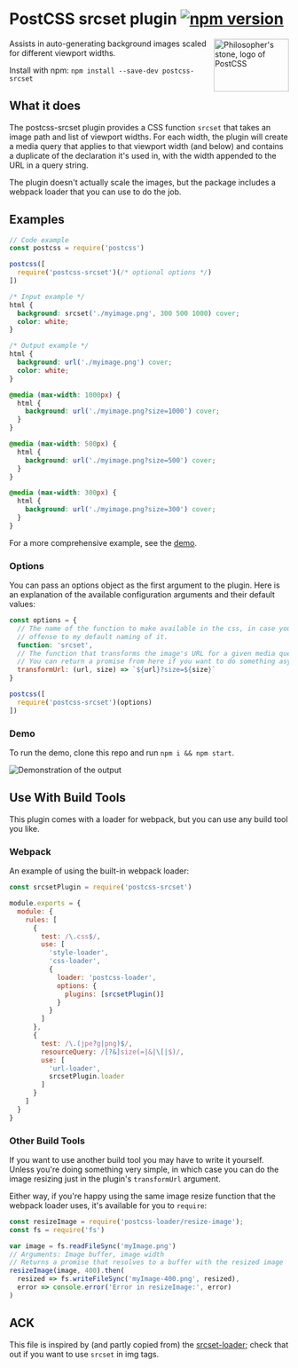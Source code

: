 # PostCSS srcset plugin [![npm version](https://img.shields.io/npm/v/postcss-srcset.svg?style=flat)](https://www.npmjs.com/package/postcss-srcset)

<img align="right" width="135" height="95"
     title="Philosopher's stone, logo of PostCSS"
     src="http://postcss.github.io/postcss/logo-leftp.svg">

Assists in auto-generating background images scaled for different viewport
widths.

Install with npm: `npm install --save-dev postcss-srcset`

## What it does

The postcss-srcset plugin provides a CSS function `srcset` that takes an image
path and list of viewport widths. For each width, the plugin will create a
media query that applies to that viewport width (and below) and contains
a duplicate of the declaration it's used in, with the width appended to the URL
in a query string.

The plugin doesn't actually scale the images, but the package includes a webpack
loader that you can use to do the job.

## Examples

```javascript
// Code example
const postcss = require('postcss')

postcss([
  require('postcss-srcset')(/* optional options */)
])
```

```css
/* Input example */
html {
  background: srcset('./myimage.png', 300 500 1000) cover;
  color: white;
}
```

```css
/* Output example */
html {
  background: url('./myimage.png') cover;
  color: white;
}

@media (max-width: 1000px) {
  html {
    background: url('./myimage.png?size=1000') cover;
  }
}

@media (max-width: 500px) {
  html {
    background: url('./myimage.png?size=500') cover;
  }
}

@media (max-width: 300px) {
  html {
    background: url('./myimage.png?size=300') cover;
  }
}
```

For a more comprehensive example, see the [demo](/demo).

### Options

You can pass an options object as the first argument to the plugin. Here is
an explanation of the available configuration arguments and their default
values:

```javascript
const options = {
  // The name of the function to make available in the css, in case you take
  // offense to my default naming of it.
  function: 'srcset',
  // The function that transforms the image's URL for a given media query.
  // You can return a promise from here if you want to do something async.
  transformUrl: (url, size) => `${url}?size=${size}`
}

postcss([
  require('postcss-srcset')(options)
])
```

### Demo

To run the demo, clone this repo and run `npm i && npm start`.

![Demonstration of the output](demo.gif)

## Use With Build Tools

This plugin comes with a loader for webpack, but you can use any build tool
you like.

### Webpack

An example of using the built-in webpack loader:

```javascript
const srcsetPlugin = require('postcss-srcset')

module.exports = {
  module: {
    rules: [
      {
        test: /\.css$/,
        use: [
          'style-loader',
          'css-loader',
          {
            loader: 'postcss-loader',
            options: {
              plugins: [srcsetPlugin()]
            }
          }
        ]
      },
      {
        test: /\.(jpe?g|png)$/,
        resourceQuery: /[?&]size(=|&|\[|$)/,
        use: [
          'url-loader',
          srcsetPlugin.loader
        ]
      }
    ]
  }
}
```

### Other Build Tools

If you want to use another build tool you may have to write it yourself.
Unless you're doing something very simple, in which case you can do the image
resizing just in the plugin's `transformUrl` argument.

Either way, if you're happy using the same image resize function that the
webpack loader uses, it's available for you to `require`:

```javascript
const resizeImage = require('postcss-loader/resize-image');
const fs = require('fs')

var image = fs.readFileSync('myImage.png')
// Arguments: Image buffer, image width
// Returns a promise that resolves to a buffer with the resized image
resizeImage(image, 400).then(
  resized => fs.writeFileSync('myImage-400.png', resized),
  error => console.error('Error in resizeImage:', error)
)
```

## ACK

This file is inspired by (and partly copied from) the [srcset-loader][1];
check that out if you want to use `srcset` in img tags.

[1]: https://github.com/timse/srcset-loader/
